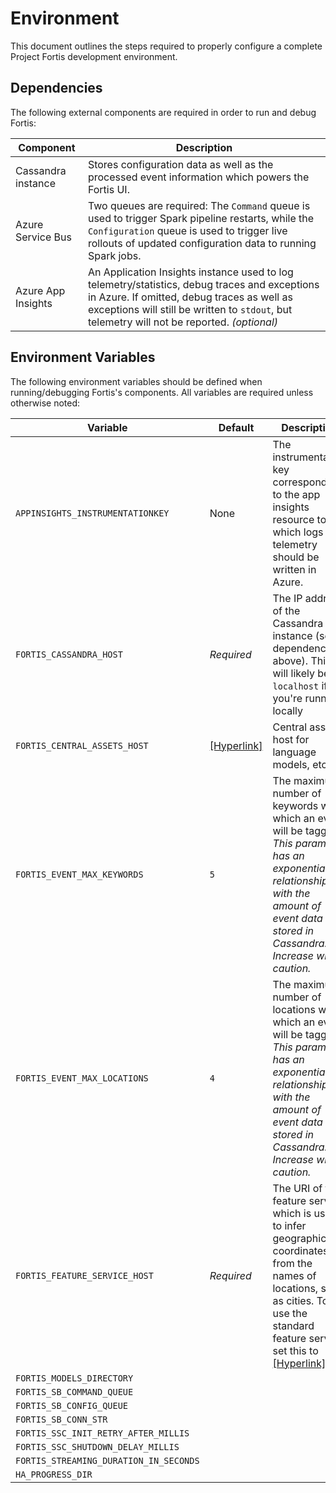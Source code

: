 # Environment
This document outlines the steps required to properly configure a complete Project Fortis development environment.

## Dependencies
The following external components are required in order to run and debug Fortis:

| Component | Description |
| --- | --- |
| Cassandra instance | Stores configuration data as well as the processed event information which powers the Fortis UI. |
| Azure Service Bus | Two queues are required: The `Command` queue is used to trigger Spark pipeline restarts, while the `Configuration` queue is used to trigger live rollouts of updated configuration data to running Spark jobs. |
| Azure App Insights | An Application Insights instance used to log telemetry/statistics, debug traces and exceptions in Azure.  If omitted, debug traces as well as exceptions will still be written to `stdout`, but telemetry will not be reported. *(optional)* |

## Environment Variables
The following environment variables should be defined when running/debugging Fortis's components. All variables are required unless otherwise noted:

| Variable | Default | Description|
| --- | --- | --- |
| `APPINSIGHTS_INSTRUMENTATIONKEY` | None | The instrumentation key corresponding to the app insights resource to which logs and telemetry should be written in Azure. |
| `FORTIS_CASSANDRA_HOST` | *Required* | The IP address of the Cassandra instance (see dependencies above). This will likely be `localhost` if you're running locally |
| `FORTIS_CENTRAL_ASSETS_HOST` | [[Hyperlink]](https://fortiscentral.blob.core.windows.net) | Central asset host for language models, etc. |
| `FORTIS_EVENT_MAX_KEYWORDS` | `5` | The maximum number of keywords with which an event will be tagged. *This parameter has an exponential relationship with the amount of event data stored in Cassandra. Increase with caution.* |
| `FORTIS_EVENT_MAX_LOCATIONS` | `4` | The maximum number of locations with which an event will be tagged. *This parameter has an exponential relationship with the amount of event data stored in Cassandra. Increase with caution.* |
| `FORTIS_FEATURE_SERVICE_HOST` | *Required* | The URI of the feature service which is used to infer geographic coordinates from the names of locations, such as cities. To use the standard feature service, set this to [[Hyperlink]](http://fortis-features.eastus.cloudapp.azure.com). |
| `FORTIS_MODELS_DIRECTORY` | | |
| `FORTIS_SB_COMMAND_QUEUE` | | |
| `FORTIS_SB_CONFIG_QUEUE` | | |
| `FORTIS_SB_CONN_STR` | | |
| `FORTIS_SSC_INIT_RETRY_AFTER_MILLIS` | | |
| `FORTIS_SSC_SHUTDOWN_DELAY_MILLIS` | | |
| `FORTIS_STREAMING_DURATION_IN_SECONDS` | | |
| `HA_PROGRESS_DIR` | | |
